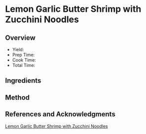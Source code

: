 # Lemon Garlic Butter Shrimp with Zucchini Noodles

## Overview

- Yield:
- Prep Time:
- Cook Time:
- Total Time:

## Ingredients


## Method



## References and Acknowledgments

[Lemon Garlic Butter Shrimp with Zucchini Noodles](https://www.eatwell101.com/lemon-garlic-butter-shrimp-with-zucchini-noodles)
